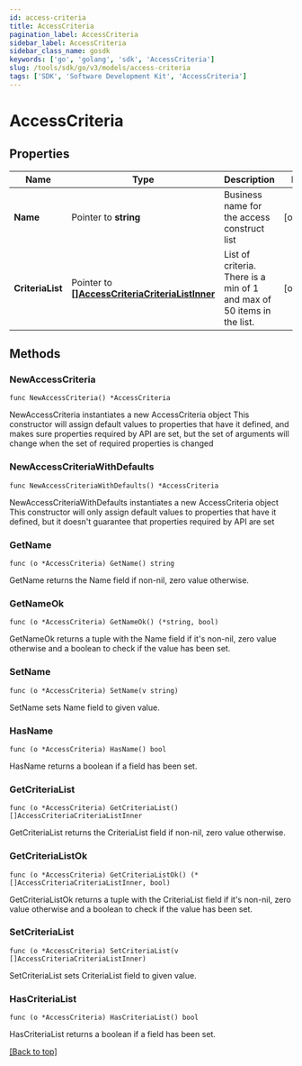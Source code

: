 ```yaml
---
id: access-criteria
title: AccessCriteria
pagination_label: AccessCriteria
sidebar_label: AccessCriteria
sidebar_class_name: gosdk
keywords: ['go', 'golang', 'sdk', 'AccessCriteria'] 
slug: /tools/sdk/go/v3/models/access-criteria
tags: ['SDK', 'Software Development Kit', 'AccessCriteria']
---
```


# AccessCriteria

## Properties

Name | Type | Description | Notes
------------ | ------------- | ------------- | -------------
**Name** | Pointer to **string** | Business name for the access construct list | [optional] 
**CriteriaList** | Pointer to [**[]AccessCriteriaCriteriaListInner**](AccessCriteriaCriteriaListInner) | List of criteria. There is a min of 1 and max of 50 items in the list. | [optional] 

## Methods

### NewAccessCriteria

`func NewAccessCriteria() *AccessCriteria`

NewAccessCriteria instantiates a new AccessCriteria object
This constructor will assign default values to properties that have it defined,
and makes sure properties required by API are set, but the set of arguments
will change when the set of required properties is changed

### NewAccessCriteriaWithDefaults

`func NewAccessCriteriaWithDefaults() *AccessCriteria`

NewAccessCriteriaWithDefaults instantiates a new AccessCriteria object
This constructor will only assign default values to properties that have it defined,
but it doesn't guarantee that properties required by API are set

### GetName

`func (o *AccessCriteria) GetName() string`

GetName returns the Name field if non-nil, zero value otherwise.

### GetNameOk

`func (o *AccessCriteria) GetNameOk() (*string, bool)`

GetNameOk returns a tuple with the Name field if it's non-nil, zero value otherwise
and a boolean to check if the value has been set.

### SetName

`func (o *AccessCriteria) SetName(v string)`

SetName sets Name field to given value.

### HasName

`func (o *AccessCriteria) HasName() bool`

HasName returns a boolean if a field has been set.

### GetCriteriaList

`func (o *AccessCriteria) GetCriteriaList() []AccessCriteriaCriteriaListInner`

GetCriteriaList returns the CriteriaList field if non-nil, zero value otherwise.

### GetCriteriaListOk

`func (o *AccessCriteria) GetCriteriaListOk() (*[]AccessCriteriaCriteriaListInner, bool)`

GetCriteriaListOk returns a tuple with the CriteriaList field if it's non-nil, zero value otherwise
and a boolean to check if the value has been set.

### SetCriteriaList

`func (o *AccessCriteria) SetCriteriaList(v []AccessCriteriaCriteriaListInner)`

SetCriteriaList sets CriteriaList field to given value.

### HasCriteriaList

`func (o *AccessCriteria) HasCriteriaList() bool`

HasCriteriaList returns a boolean if a field has been set.


[[Back to top]](#) 


